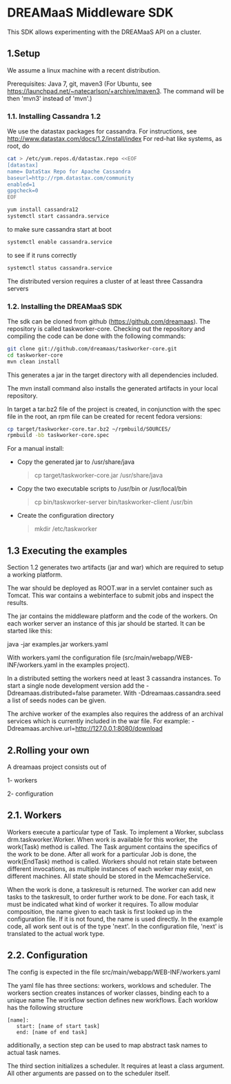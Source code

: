 # DREAMaaS Middleware SDK

This SDK allows experimenting with the DREAMaaS API on a cluster.

## 1.Setup

We assume a linux machine with a recent distribution.

Prerequisites: Java 7, git, maven3 (For Ubuntu, see https://launchpad.net/~natecarlson/+archive/maven3. The command will be then 'mvn3' instead of 'mvn'.)

### 1.1. Installing Cassandra 1.2

We use the datastax packages for cassandra.
For instructions, see http://www.datastax.com/docs/1.2/install/index
For red-hat like systems, as root, do

```bash
cat > /etc/yum.repos.d/datastax.repo <<EOF
[datastax]
name= DataStax Repo for Apache Cassandra
baseurl=http://rpm.datastax.com/community
enabled=1
gpgcheck=0
EOF

yum install cassandra12
systemctl start cassandra.service
```

to make sure cassandra start at boot

```bash
systemctl enable cassandra.service
```

to see if it runs correctly

```bash
systemctl status cassandra.service
```

The distributed version requires a cluster of at least three Cassandra servers


### 1.2. Installing the DREAMaaS SDK

The sdk can be cloned from github (https://github.com/dreamaas). The repository
is called taskworker-core. Checking out the repository and compiling the code can 
be done with the following commands:

```bash
git clone git://github.com/dreamaas/taskworker-core.git
cd taskworker-core
mvn clean install
```

This generates a jar in the target directory with all dependencies included. 

The mvn install command also installs the generated artifacts in your local
repository.

In target a tar.bz2 file of the project is created, in conjunction with the 
spec file in the root, an rpm file can be created for recent fedora versions:

```bash
cp target/taskworker-core.tar.bz2 ~/rpmbuild/SOURCES/
rpmbuild -bb taskworker-core.spec
```
    
For a manual install:

*   Copy the generated jar to /usr/share/java
    > cp target/taskworker-core.jar /usr/share/java
    
*   Copy the two executable scripts to /usr/bin or /usr/local/bin
    > cp bin/taskworker-server bin/taskworker-client /usr/bin
    
*   Create the configuration directory
    > mkdir /etc/taskworker

1.3 Executing the examples
--------------------------

Section 1.2 generates two artifacts (jar and war) which are required to setup a 
working platform.

The war should be deployed as ROOT.war in a servlet container such as Tomcat. 
This war contains a webinterface to submit jobs and inspect the results.

The jar contains the middleware platform and the code of the workers. On each
worker server an instance of this jar should be started. It can be started like this:

java -jar examples.jar workers.yaml

With workers.yaml the configuration file (src/main/webapp/WEB-INF/workers.yaml
in the examples project).

In a distributed setting the workers need at least 3 cassandra instances. To start
a single node development version add the -Ddreamaas.distributed=false parameter.
With -Ddreamaas.cassandra.seed a list of seeds nodes can be given.

The archive worker of the examples also requires the address of an archival services
which is currently included in the war file. For example:
-Ddreamaas.archive.url=http://127.0.0.1:8080/download


2.Rolling your own
------------------

A dreamaas project consists out of

1- workers

2- configuration


2.1. Workers
------------
Workers execute a particular type of Task.
To implement a Worker, subclass drm.taskworker.Worker. When work is available for this worker, the work(Task) method is called.
The Task argument contains the specifics of the work to be done. After all work for a particular Job is done, the work(EndTask) method is called. 
Workers should not retain state between different invocations, as multiple instances of each worker may exist, on different machines. All state should be stored in the MemcacheService.

When the work is done, a taskresult is returned. The worker can add new tasks to the taskresult, to order further work to be done. For each task, it must be indicated what kind of worker it requires. 
To allow modular composition, the name given to each task is first looked up in the configuration file. If it is not found, the name is used directly. In the example code, all work sent out is of the type 'next'. In the configuration file, 'next' is translated to the actual work type. 


2.2. Configuration
------------------
The config is expected in the file src/main/webapp/WEB-INF/workers.yaml 

The yaml file has three sections: workers, worklows and scheduler. 
The workers section creates instances of worker classes, binding each to a unique name
The workflow section defines new workflows. Each worklow has the following structure

    [name]:
       start: [name of start task]
       end: [name of end task]

additionally, a section step can be used to map abstract task names to actual task names. 

The third section initializes a scheduler. It requires at least a class argument. All other arguments are passed on to the scheduler itself. 




